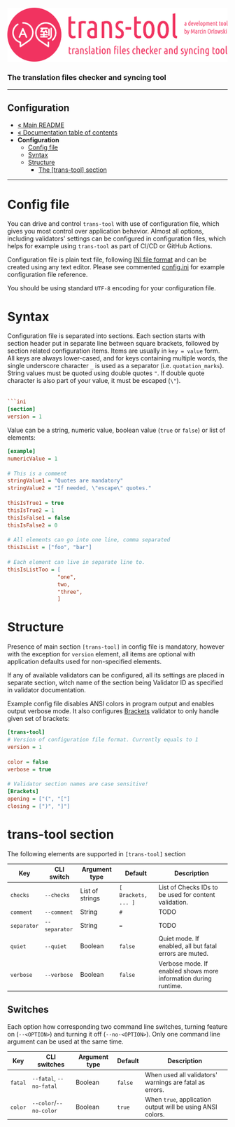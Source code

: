 ![trans-tool logo](../artwork/trans-tool-logo.png)

### The translation files checker and syncing tool ###

---

## Configuration ##

* [« Main README](../README.md)
* [« Documentation table of contents](README.md)
* **Configuration**
  * [Config file](#config-file)
  * [Syntax](#syntax)
  * [Structure](#structure)
    * [The [trans-tool] section](#trans-tool-section)

---

# Config file #

You can drive and control `trans-tool` with use of configuration file, which gives you most control
over application behavior. Almost all options, including validators' settings can be configured in
configuration files, which helps for example using `trans-tool` as part of CI/CD or GitHub Actions.

Configuration file is plain text file,
following [INI file format](https://en.wikipedia.org/wiki/INI_file) and can be created using
any text editor. Please see commented [config.ini](../config.ini) for example configuration file
reference.

You should be using standard `UTF-8` encoding for your configuration file.

# Syntax #

Configuration file is separated into sections. Each section starts with section header put in
separate line between square brackets, followed by section related configuration items. Items are
usually in `key = value` form. All keys are always lower-cased, and for keys containing multiple
words, the single underscore character `_` is used as a separator (i.e. `quotation_marks`). String
values must be quoted using double quotes `"`. If double quote character is also part of your value,
it must be escaped (`\"`).

```ini

```ini
[section]
version = 1
```

Value can be a string, numeric value, boolean value (`true` or `false`) or list of elements:

```ini
[example]
numericValue = 1

# This is a comment
stringValue1 = "Quotes are mandatory"
stringValue2 = "If needed, \"escape\" quotes."

thisIsTrue1 = true
thisIsTrue2 = 1
thisIsFalse1 = false
thisIsFalse2 = 0

# All elements can go into one line, comma separated
thisIsList = ["foo", "bar"]

# Each element can live in separate line to.
thisIsListToo = [
                "one",
                two,
                "three",
                ]
```

# Structure #

Presence of main section `[trans-tool]` in config file is mandatory, however with the exception
for `version` element, all items are optional with application defaults used for non-specified
elements.

If any of available validators can be configured, all its settings are placed in separate section,
witch name of the section being Validator ID as specified in validator documentation.

Example config file disables ANSI colors in program output and enables output verbose mode. It also
configures [Brackets](checks/brackets.md) validator to only handle given set of brackets:

```ini
[trans-tool]
# Version of configuration file format. Currently equals to 1
version = 1

color = false
verbose = true

# Validator section names are case sensitive!
[Brackets]
opening = ["(", "["]
closing = [")", "]"]
```

# trans-tool section #

The following elements are supported in `[trans-tool]` section

| Key         | CLI switch    | Argument type    | Default             | Description                                                     |
|-------------|---------------|------------------|---------------------|-----------------------------------------------------------------|
| `checks`    | `--checks`    | List of strings  | `[ Brackets, ... ]` | List of Checks IDs to be used for content validation.           |
| `comment`   | `--comment`   | String           | `#`                 | TODO                                                            |
| `separator` | `--separator` | String           | `=`                 | TODO                                                            |
| `quiet`     | `--quiet`     | Boolean          | `false`             | Quiet mode. If enabled, all but fatal errors are muted.         |
| `verbose`   | `--verbose`   | Boolean          | `false`             | Verbose mode. If enabled shows more information during runtime. |

## Switches ##

Each option how corresponding two command line switches, turning feature on (`--<OPTION>`)
and turning it off (`--no-<OPTION>`). Only one command line argument can be used at the same time.

| Key     | CLI switches            | Argument type | Default | Description                                                 |
|---------|-------------------------|---------------|---------|-------------------------------------------------------------|
| `fatal` | `--fatal`, `--no-fatal` | Boolean       | `false` | When used all validators' warnings are fatal as errors.     |
| `color` | `--color`/`--no-color`  | Boolean       | `true`  | When `true`, application output will be using ANSI colors.  |

